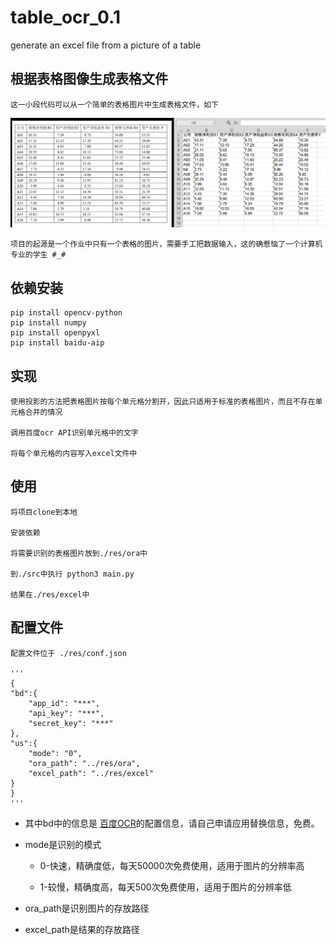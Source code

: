# table_ocr_0.1
generate an excel file from a picture of a table

## 根据表格图像生成表格文件
    这一小段代码可以从一个简单的表格图片中生成表格文件，如下
![](imgs/README/2020-01-11-13-27-19.png)

    项目的起源是一个作业中只有一个表格的图片，需要手工把数据输入，这的确惹恼了一个计算机专业的学生 #_#

## 依赖安装

    pip install opencv-python
    pip install numpy
    pip install openpyxl
    pip install baidu-aip

## 实现

    使用投影的方法把表格图片按每个单元格分割开，因此只适用于标准的表格图片，而且不存在单元格合并的情况

    调用百度ocr API识别单元格中的文字

    将每个单元格的内容写入excel文件中

## 使用

    将项目clone到本地

    安装依赖

    将需要识别的表格图片放到./res/ora中

    到./src中执行 python3 main.py

    结果在./res/excel中

## 配置文件

    配置文件位于 ./res/conf.json

    '''
    {
	"bd":{
		"app_id": "***",
		"api_key": "***",
		"secret_key": "***"
	},
	"us":{
		"mode": "0",                                      
		"ora_path": "../res/ora",
		"excel_path": "../res/excel"
	}
    }
    '''

- 其中bd中的信息是
[百度OCR](https://ai.baidu.com/forum/topic/show/867951)的配置信息，请自己申请应用替换信息，免费。

- mode是识别的模式
    
    - 0-快速，精确度低，每天50000次免费使用，适用于图片的分辨率高
        
    - 1-较慢，精确度高，每天500次免费使用，适用于图片的分辨率低

- ora_path是识别图片的存放路径
- excel_path是结果的存放路径